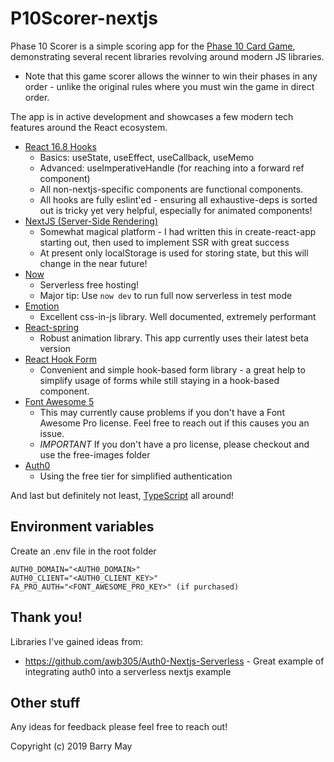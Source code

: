 # P10Scorer-nextjs

Phase 10 Scorer is a simple scoring app for the [Phase 10 Card Game](https://en.wikipedia.org/wiki/phase_10), demonstrating several recent libraries revolving around modern JS libraries.

- Note that this game scorer allows the winner to win their phases in any order - unlike the original rules where you must win the game in direct order.

The app is in active development and showcases a few modern tech features around the React ecosystem.

- [React 16.8 Hooks](https://reactjs.org/docs/hooks-intro.html)
  - Basics: useState, useEffect, useCallback, useMemo
  - Advanced: useImperativeHandle (for reaching into a forward ref component)
  - All non-nextjs-specific components are functional components.
  - All hooks are fully eslint'ed - ensuring all exhaustive-deps is sorted out is tricky yet very helpful, especially for animated components!
- [NextJS (Server-Side Rendering)](https://nextjs.org)
  - Somewhat magical platform - I had written this in create-react-app starting out, then used to implement SSR with great success
  - At present only localStorage is used for storing state, but this will change in the near future!
- [Now](https://now.sh)
  - Serverless free hosting!
  - Major tip: Use `now dev` to run full now serverless in test mode
- [Emotion](https://emotion.sh/docs/introduction)
  - Excellent css-in-js library. Well documented, extremely performant
- [React-spring](https://www.react-spring.io)
  - Robust animation library. This app currently uses their latest beta version
- [React Hook Form](https://react-hook-form.com)
  - Convenient and simple hook-based form library - a great help to simplify usage of forms while still staying in a hook-based component.
- [Font Awesome 5](https://fontawesome.com)
  - This may currently cause problems if you don't have a Font Awesome Pro license. Feel free to reach out if this causes you an issue.
  - _IMPORTANT_ If you don't have a pro license, please checkout and use the free-images folder
- [Auth0](http://auth0.com)
  - Using the free tier for simplified authentication

And last but definitely not least, [TypeScript](https://www.typescriptlang.org) all around!

## Environment variables

Create an .env file in the root folder

```
AUTH0_DOMAIN="<AUTH0_DOMAIN>"
AUTH0_CLIENT="<AUTH0_CLIENT_KEY>"
FA_PRO_AUTH="<FONT_AWESOME_PRO_KEY>" (if purchased)
```

## Thank you!

Libraries I've gained ideas from:

- https://github.com/awb305/Auth0-Nextjs-Serverless - Great example of integrating auth0 into a serverless nextjs example

## Other stuff

Any ideas for feedback please feel free to reach out!

Copyright (c) 2019 Barry May

